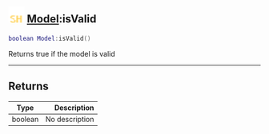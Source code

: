 ## <img src="../../.gitbook/assets/shared.png" width="32" height="32" /> [Model](../model/README.md):isValid

```lua
boolean Model:isValid()
```

Returns true if the model is valid<br>

-----------------
## Returns

| Type   | Description |
| ------ | ----------: |
| boolean | No description |
